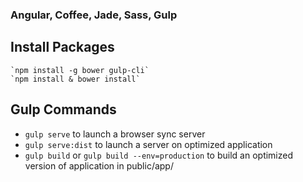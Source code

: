 ### Angular, Coffee, Jade, Sass, Gulp

## Install Packages

    `npm install -g bower gulp-cli`
    `npm install & bower install`


## Gulp Commands

- `gulp serve` to launch a browser sync server
- `gulp serve:dist` to launch a server on optimized application
- `gulp build` or `gulp build --env=production` to build an optimized version of application in public/app/

